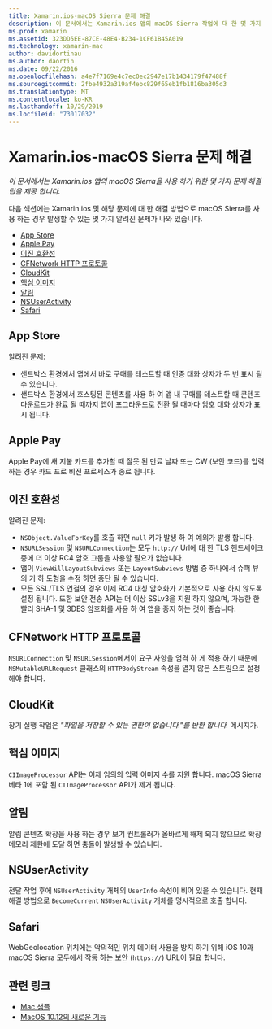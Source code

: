 ```yaml
---
title: Xamarin.ios-macOS Sierra 문제 해결
description: 이 문서에서는 Xamarin.ios 앱의 macOS Sierra 작업에 대 한 몇 가지 문제 해결 팁을 제공 합니다. 팁은 Mac 앱 스토어, Apple Pay, 이진 호환성, CFNetwork, CloudKit 등과 관련이 있습니다.
ms.prod: xamarin
ms.assetid: 323DD5EE-87CE-48E4-B234-1CF61B45A019
ms.technology: xamarin-mac
author: davidortinau
ms.author: daortin
ms.date: 09/22/2016
ms.openlocfilehash: a4e7f7169e4c7ec0ec2947e17b1434179f47488f
ms.sourcegitcommit: 2fbe4932a319af4ebc829f65eb1fb1816ba305d3
ms.translationtype: MT
ms.contentlocale: ko-KR
ms.lasthandoff: 10/29/2019
ms.locfileid: "73017032"
---
```

# <a name="xamarinmac---macos-sierra-troubleshooting"></a>Xamarin.ios-macOS Sierra 문제 해결

_이 문서에서는 Xamarin.ios 앱의 macOS Sierra을 사용 하기 위한 몇 가지 문제 해결 팁을 제공 합니다._

다음 섹션에는 Xamarin.ios 및 해당 문제에 대 한 해결 방법으로 macOS Sierra를 사용 하는 경우 발생할 수 있는 몇 가지 알려진 문제가 나와 있습니다.

- [App Store](#App-Store)
- [Apple Pay](#Apple-Pay)
- [이진 호환성](#Binary-Compatibility)
- [CFNetwork HTTP 프로토콜](#CFNetwork-HTTP-Protocol)
- [CloudKit](#CloudKit)
- [핵심 이미지](#CoreImage)
- [알림](#Notifications)
- [NSUserActivity](#NSUserActivity)
- [Safari](#Safari)

<a name="App-Store" />

## <a name="app-store"></a>App Store

알려진 문제:

- 샌드박스 환경에서 앱에서 바로 구매를 테스트할 때 인증 대화 상자가 두 번 표시 될 수 있습니다.
- 샌드박스 환경에서 호스팅된 콘텐츠를 사용 하 여 앱 내 구매를 테스트할 때 콘텐츠 다운로드가 완료 될 때까지 앱이 포그라운드로 전환 될 때마다 암호 대화 상자가 표시 됩니다.

<a name="Apple-Pay" />

## <a name="apple-pay"></a>Apple Pay

Apple Pay에 새 지불 카드를 추가할 때 잘못 된 만료 날짜 또는 CW (보안 코드)를 입력 하는 경우 카드 프로 비전 프로세스가 종료 됩니다.

<a name="Binary-Compatibility" />

## <a name="binary-compatibility"></a>이진 호환성

알려진 문제:

- `NSObject.ValueForKey`를 호출 하면 `null` 키가 발생 하 여 예외가 발생 합니다.
- `NSURLSession` 및 `NSURLConnection`는 모두 `http://` Url에 대 한 TLS 핸드셰이크 중에 더 이상 RC4 암호 그룹을 사용할 필요가 없습니다.
- 앱이 `ViewWillLayoutSubviews` 또는 `LayoutSubviews` 방법 중 하나에서 슈퍼 뷰의 기 하 도형을 수정 하면 중단 될 수 있습니다.
- 모든 SSL/TLS 연결의 경우 이제 RC4 대칭 암호화가 기본적으로 사용 하지 않도록 설정 됩니다. 또한 보안 전송 API는 더 이상 SSLv3을 지원 하지 않으며, 가능한 한 빨리 SHA-1 및 3DES 암호화를 사용 하 여 앱을 중지 하는 것이 좋습니다.

<a name="CFNetwork-HTTP-Protocol" />

## <a name="cfnetwork-http-protocol"></a>CFNetwork HTTP 프로토콜

`NSURLConnection` 및 `NSURLSession`에서이 요구 사항을 엄격 하 게 적용 하기 때문에 `NSMutableURLRequest` 클래스의 `HTTPBodyStream` 속성을 열지 않은 스트림으로 설정 해야 합니다.

<a name="CloudKit" />

## <a name="cloudkit"></a>CloudKit

장기 실행 작업은 _"파일을 저장할 수 있는 권한이 없습니다."를 반환 합니다._ 메시지가.

<a name="CoreImage" />

## <a name="core-image"></a>핵심 이미지

`CIImageProcessor` API는 이제 임의의 입력 이미지 수를 지원 합니다. macOS Sierra 베타 1에 포함 된 `CIImageProcessor` API가 제거 됩니다.

<a name="Notifications" />

## <a name="notifications"></a>알림

알림 콘텐츠 확장을 사용 하는 경우 보기 컨트롤러가 올바르게 해제 되지 않으므로 확장 메모리 제한에 도달 하면 충돌이 발생할 수 있습니다.

<a name="NSUserActivity" />

## <a name="nsuseractivity"></a>NSUserActivity

전달 작업 후에 `NSUserActivity` 개체의 `UserInfo` 속성이 비어 있을 수 있습니다. 현재 해결 방법으로 `BecomeCurrent` `NSUserActivity` 개체를 명시적으로 호출 합니다.

<a name="Safari" />

## <a name="safari"></a>Safari

WebGeolocation 위치에는 악의적인 위치 데이터 사용을 방지 하기 위해 iOS 10과 macOS Sierra 모두에서 작동 하는 보안 (`https://`) URL이 필요 합니다.

## <a name="related-links"></a>관련 링크

- [Mac 샘플](https://docs.microsoft.com/samples/browse/?products=xamarin&term=Xamarin.Mac)
- [MacOS 10.12의 새로운 기능](https://developer.apple.com/library/prerelease/content/releasenotes/MacOSX/WhatsNewInOSX/Articles/OSXv10.html#//apple_ref/doc/uid/TP40017145-SW1)
